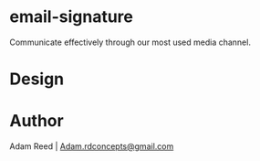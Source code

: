 # email-signature
Communicate effectively through our most used media channel.

# Design

# Author 
Adam Reed | Adam.rdconcepts@gmail.com
